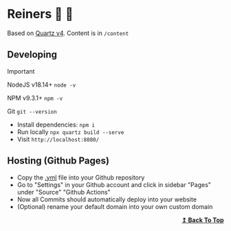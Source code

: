 # Reiners 🥈 🧠

Based on [Quartz v4](https://quartz.jzhao.xyz). Content is in `/content`

## Developing

>[!IMPORTANT]
> NodeJS v18.14+ `node -v`
>
> NPM v9.3.1+ `npm -v`
>
> Git `git --version`

- Install dependencies: `npm i`
- Run locally `npx quartz build --serve`
- Visit `http://localhost:8080/`

## Hosting (Github Pages)

- Copy the [.yml](https://quartz.jzhao.xyz/hosting#github-pages) file into your Github repository
- Go to "Settings" in your Github account and click in sidebar "Pages" under "Source" "Github Actions"
- Now all Commits should automatically deploy into your website
- (Optional) rename your default domain into your own custom domain  

<div align="right">
  <b><a href="#reiners--">↥ Back To Top</a></b>
</div>
